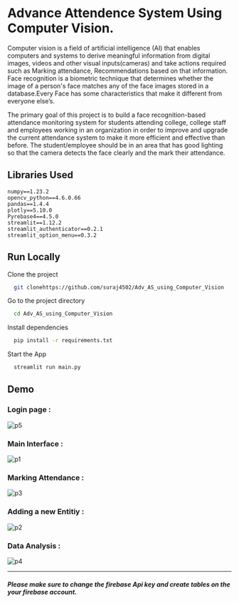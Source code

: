 
# Advance Attendence System Using Computer Vision.

Computer vision is a field of artificial intelligence (AI) that enables computers and systems to derive meaningful information from digital images, videos and other visual inputs(cameras) and take actions required such as Marking attendance, Recommendations based on that information. Face recognition is a biometric technique that determines whether the image of a person's face matches any of the face images stored in a database.Every Face has some characteristics that make it different from everyone else’s.

The primary goal of this project is to build a face recognition-based attendance monitoring system for students attending college, college staff and employees working in an organization in order to improve and upgrade the current attendance system to make it more efficient and effective than before. The student/employee should be in an area that has good lighting so that the camera detects the face clearly and the mark their attendance.


## Libraries Used

``` face_recognition==1.3.0 
numpy==1.23.2
opencv_python==4.6.0.66
pandas==1.4.4
plotly==5.10.0
Pyrebase4==4.5.0
streamlit==1.12.2
streamlit_authenticator==0.2.1
streamlit_option_menu==0.3.2
 ```
## Run Locally

Clone the project

```bash
  git clonehttps://github.com/suraj4502/Adv_AS_using_Computer_Vision
```

Go to the project directory

```bash
  cd Adv_AS_using_Computer_Vision
```

Install dependencies

```bash
  pip install -r requirements.txt 
```

Start the App

```bash
  streamlit run main.py
```


## Demo

### Login page :
![p5](https://user-images.githubusercontent.com/76464630/209074283-61bb94fd-3d99-4970-a509-ea9dae0abc08.gif)

### Main Interface :
![p1](https://user-images.githubusercontent.com/76464630/209070371-377c2bdc-fe8d-447a-a3e9-4f2c60e2ce21.gif)

### Marking Attendance :
![p3](https://user-images.githubusercontent.com/76464630/209073765-fba0d160-9eb9-4d6e-8add-d8d82549400c.gif)

### Adding a new Entitiy :
![p2](https://user-images.githubusercontent.com/76464630/209073573-fcb9484f-4f3c-473e-a137-8d065a32b485.gif)

### Data Analysis :
![p4](https://user-images.githubusercontent.com/76464630/209074054-50488ca1-aa3f-451a-9edf-f2b70390f6ee.gif)

---

#### _Please make sure to change the firebase Api key and create tables on the your firebase account._
